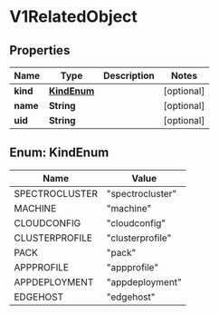 # V1RelatedObject

## Properties
Name | Type | Description | Notes
------------ | ------------- | ------------- | -------------
**kind** | [**KindEnum**](#KindEnum) |  |  [optional]
**name** | **String** |  |  [optional]
**uid** | **String** |  |  [optional]

<a name="KindEnum"></a>
## Enum: KindEnum
Name | Value
---- | -----
SPECTROCLUSTER | &quot;spectrocluster&quot;
MACHINE | &quot;machine&quot;
CLOUDCONFIG | &quot;cloudconfig&quot;
CLUSTERPROFILE | &quot;clusterprofile&quot;
PACK | &quot;pack&quot;
APPPROFILE | &quot;appprofile&quot;
APPDEPLOYMENT | &quot;appdeployment&quot;
EDGEHOST | &quot;edgehost&quot;
